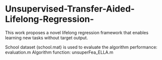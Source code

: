 # Unsupervised-Transfer-Aided-Lifelong-Regression-
This work proposes a novel lifelong regression framework that enables learning new tasks without target output.  

School dataset (school.mat) is used to evaluate the algorithm performance: evaluation.m 
Algorithm function: unsuperFea_ELLA.m
